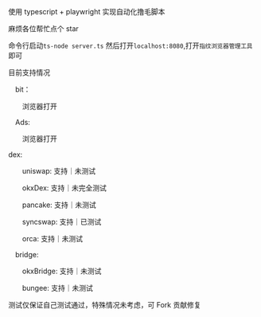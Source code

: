 使用 typescript + playwright 实现自动化撸毛脚本

麻烦各位帮忙点个 star

命令行启动`ts-node server.ts` 然后打开`localhost:8080`,打开`指纹浏览器管理工具`即可

目前支持情况

&emsp;bit：

&emsp;&emsp;浏览器打开

&emsp;Ads:

&emsp;&emsp;浏览器打开

dex:

&emsp;&emsp;uniswap: 支持｜未测试

&emsp;&emsp;okxDex: 支持｜未完全测试

&emsp;&emsp;pancake: 支持｜未测试

&emsp;&emsp;syncswap: 支持｜已测试

&emsp;&emsp;orca: 支持｜未测试

&emsp;bridge:

&emsp;&emsp;okxBridge: 支持｜未测试

&emsp;&emsp;bungee: 支持｜未测试

测试仅保证自己测试通过，特殊情况未考虑，可 Fork 贡献修复
